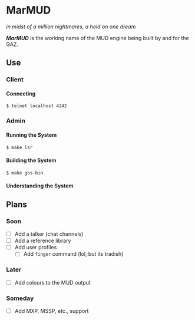 # MarMUD
*in midst of a million nightmares, a hold on one dream*

***MarMUD*** is the working name of the MUD engine being built by and for the GAZ.


## Use

### Client

#### Connecting

	$ telnet localhost 4242

### Admin

#### Running the System

    $ make lsr

#### Building the System

    $ make gos-bin

#### Understanding the System

## Plans
### Soon
- [ ] Add a talker (chat channels)
- [ ] Add a reference library
- [ ] Add user profiles
  - [ ] Add `finger` command (lol, but its tradish)
### Later
- [ ] Add colours to the MUD output
### Someday
- [ ] Add MXP, MSSP, etc., support
